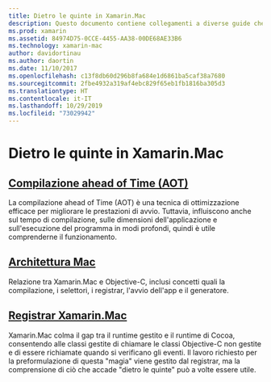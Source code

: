 ```yaml
---
title: Dietro le quinte in Xamarin.Mac
description: Questo documento contiene collegamenti a diverse guide che descrivono il funzionamento interno di Xamarin.Mac. I documenti collegati discutono in anticipo della compilazione, dell'architettura Xamarin.Mac e del registrar Xamarin.Mac.
ms.prod: xamarin
ms.assetid: 84974D75-0CCE-4455-AA38-00DE68AE33B6
ms.technology: xamarin-mac
author: davidortinau
ms.author: daortin
ms.date: 11/10/2017
ms.openlocfilehash: c13f8db60d296b8fa684e1d6861ba5caf38a7680
ms.sourcegitcommit: 2fbe4932a319af4ebc829f65eb1fb1816ba305d3
ms.translationtype: HT
ms.contentlocale: it-IT
ms.lasthandoff: 10/29/2019
ms.locfileid: "73029942"
---
```

# <a name="under-the-hood-in-xamarinmac"></a>Dietro le quinte in Xamarin.Mac

## <a name="ahead-of-time-compilation-aotaotmd"></a>[Compilazione ahead of Time (AOT)](aot.md)

La compilazione ahead of Time (AOT) è una tecnica di ottimizzazione efficace per migliorare le prestazioni di avvio. Tuttavia, influiscono anche sul tempo di compilazione, sulle dimensioni dell'applicazione e sull'esecuzione del programma in modi profondi, quindi è utile comprenderne il funzionamento.

## <a name="mac-architecturearchitecturemd"></a>[Architettura Mac](architecture.md)

Relazione tra Xamarin.Mac e Objective-C, inclusi concetti quali la compilazione, i selettori, i registrar, l'avvio dell'app e il generatore.

## <a name="xamarinmac-registrarregistrarmd"></a>[Registrar Xamarin.Mac](registrar.md)

Xamarin.Mac colma il gap tra il runtime gestito e il runtime di Cocoa, consentendo alle classi gestite di chiamare le classi Objective-C non gestite e di essere richiamate quando si verificano gli eventi. Il lavoro richiesto per la preformulazione di questa "magia" viene gestito dal registrar, ma la comprensione di ciò che accade "dietro le quinte" può a volte essere utile.
